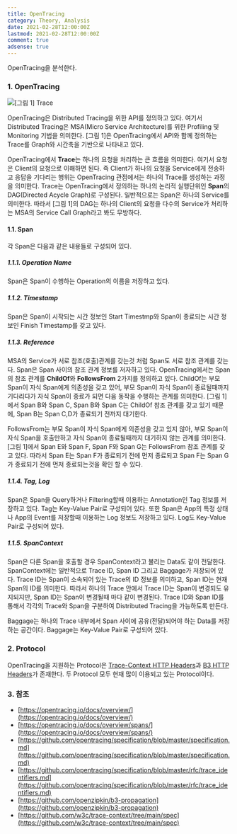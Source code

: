 ```yaml
---
title: OpenTracing
category: Theory, Analysis
date: 2021-02-28T12:00:00Z
lastmod: 2021-02-28T12:00:00Z
comment: true
adsense: true
---
```


OpenTracing을 분석한다.

### 1. OpenTracing

![[그림 1] Trace]({{site.baseurl}}/images/theory_analysis/OpenTracing/Trace.PNG)

OpenTracing은 Distributed Tracing을 위한 API를 정의하고 있다. 여기서 Distributed Tracing은 MSA(Micro Service Architecture)를 위한 Profiling 및 Monitoring 기법을 의미한다. [그림 1]은 OpenTracing에서 API와 함께 정의하는 Trace를 Graph와 시간축을 기반으로 나타내고 있다.

OpenTracing에서 **Trace**는 하나의 요청을 처리하는 큰 흐름을 의미한다. 여기서 요청은 Client의 요청으로 이해하면 된다. 즉 Client가 하나의 요청을 Service에게 전송하고 응답을 기다리는 행위는 OpenTracing 관점에서는 하나의 Trace를 생성하는 과정을 의미한다. Trace는 OpenTracing에서 정의하는 하나의 논리적 실행단위인 **Span**의 DAG(Directed Acycle Graph)로 구성된다. 일반적으로는 Span은 하나의 Service를 의미한다. 따라서 [그림 1]의 DAG는 하나의 Client의 요청을 다수의 Service가 처리하는 MSA의 Service Call Graph라고 봐도 무방하다.

#### 1.1. Span

각 Span은 다음과 같은 내용들로 구성되어 있다.

##### 1.1.1. Operation Name

Span은 Span이 수행하는 Operation의 이름을 저장하고 있다.

##### 1.1.2. Timestamp

Span은 Span이 시작되는 시간 정보인 Start Timestmp와 Span이 종료되는 시간 정보인 Finish Timestamp를 갖고 있다.

##### 1.1.3. Reference

MSA의 Service가 서로 참조(호출)관계를 갖는것 처럼 Span도 서로 참조 관계를 갖는다. Span은 Span 사이의 참조 관계 정보를 저자하고 있다. OpenTracing에서는 Span의 참조 관계를 **ChildOf**와 **FollowsFrom** 2가지를 정의하고 있다. ChildOf는 부모 Span이 자식 Span에게 의존성을 갖고 있어, 부모 Span이 자식 Span이 종료될때까지 기다리다가 자식 Span이 종료가 되면 다음 동작을 수행하는 관계를 의미한다. [그림 1]에서 Span B와 Span C, Span B와 Span C는 ChildOf 참조 관계를 갖고 있기 때문에, Span B는 Span C,D가 종료되기 전까지 대기한다.

FollowsFrom는 부모 Span이 자식 Span에게 의존성을 갖고 있지 않아, 부모 Span이 자식 Span을 호출만하고 자식 Span이 종료될때까지 대기하지 않는 관계를 의미한다. [그림 1]에서 Span E와 Span F, Span F와 Span G는 FollowsFrom 참조 관계를 갖고 있다. 따라서 Span E는 Span F가 종료되기 전에 먼저 종료되고 Span F는 Span G가 종료되기 전에 먼저 종료되는것을 확인 할 수 있다.

##### 1.1.4. Tag, Log

Span은 Span을 Query하거나 Filtering할때 이용하는 Annotation인 Tag 정보를 저장하고 있다. Tag는 Key-Value Pair로 구성되어 있다. 또한 Span은 App의 특정 상태나 App의 Event를 저장할때 이용하는 Log 정보도 저장하고 있다. Log도 Key-Value Pair로 구성되어 있다.

##### 1.1.5. SpanContext

Span은 다른 Span을 호출할 경우 SpanContext라고 불리는 Data도 같이 전달한다. SpanContext에는 일반적으로 Trace ID, Span ID 그리고 Baggage가 저장되어 있다. Trace ID는 Span이 소속되어 있는 Trace의 ID 정보를 의미하고, Span ID는 현재 Span의 ID를 의미한다. 따라서 하나의 Trace 안에서 Trace ID는 Span이 변경되도 유지되지만, Span ID는 Span이 변경될때 마다 같이 변경된다. Trace ID와 Span ID를 통해서 각각의 Trace와 Span을 구분하여 Distributed Tracing을 가능하도록 만든다.

Baggage는 하나의 Trace 내부에서 Span 사이에 공유(전달)되어야 하는 Data를 저장하는 공간이다. Baggage는 Key-Value Pair로 구성되어 있다.

### 2. Protocol

OpenTracing을 지원하는 Protocol은 [Trace-Context HTTP Headers](https://github.com/w3c/trace-context/tree/main/spec)과 [B3 HTTP Headers](https://github.com/openzipkin/b3-propagation)가 존재한다. 두 Protocol 모두 현재 많이 이용되고 있는 Protocol이다.

### 3. 참조

* [https://opentracing.io/docs/overview/](https://opentracing.io/docs/overview/)
* [https://opentracing.io/docs/overview/spans/](https://opentracing.io/docs/overview/spans/)
* [https://github.com/opentracing/specification/blob/master/specification.md](https://github.com/opentracing/specification/blob/master/specification.md)
* [https://github.com/opentracing/specification/blob/master/rfc/trace_identifiers.md](https://github.com/opentracing/specification/blob/master/rfc/trace_identifiers.md)
* [https://github.com/openzipkin/b3-propagation](https://github.com/openzipkin/b3-propagation)
* [https://github.com/w3c/trace-context/tree/main/spec](https://github.com/w3c/trace-context/tree/main/spec)